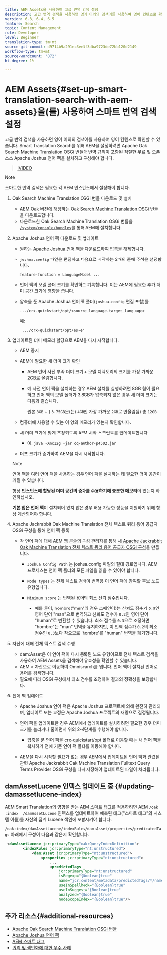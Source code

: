 ```yaml
---
title: AEM Assets을 사용하여 고급 번역 검색 설정
description: 고급 번역 검색을 사용하면 영어 이외의 검색어를 사용하여 영어 컨텐츠로 확인할 수 있습니다. Smart Translation Search를 위해 AEM을 설정하려면 Apache Oak Search Machine Translation OSGi 번들과 번역 규칙이 포함된 적절한 무료 및 오픈 소스 Apache Joshua 언어 팩을 설치하고 구성해야 합니다.
version: 6.3, 6.4, 6.5
feature: Search
topic: Content Management
role: Developer
level: Beginner
translation-type: tm+mt
source-git-commit: d9714b9a291ec3ee5f3dba9723de72bb120d2149
workflow-type: tm+mt
source-wordcount: '872'
ht-degree: 1%

---
```



# AEM Assets{#set-up-smart-translation-search-with-aem-assets}을(를) 사용하여 스마트 번역 검색 설정

고급 번역 검색을 사용하면 영어 이외의 검색어를 사용하여 영어 컨텐츠로 확인할 수 있습니다. Smart Translation Search를 위해 AEM을 설정하려면 Apache Oak Search Machine Translation OSGi 번들과 번역 규칙이 포함된 적절한 무료 및 오픈 소스 Apache Joshua 언어 팩을 설치하고 구성해야 합니다.

>[!VIDEO](https://video.tv.adobe.com/v/21291/?quality=9&learn=on)

>[!NOTE]
>
>스마트한 번역 검색은 필요한 각 AEM 인스턴스에서 설정해야 합니다.

1. Oak Search Machine Translation OSGi 번들 다운로드 및 설치
   * [AEM Oak 버전에 해당하는 Oak Search Machine Translation OSGi ](https://search.maven.org/#search%7Cgav%7C1%7Cg%3A%22org.apache.jackrabbit%22%20AND%20a%3A%22oak-search-mt%22) 번들을 다운로드합니다.
   * 다운로드한 Oak Search Machine Translation OSGi 번들을 [ `/system/console/bundles`](http://localhost:4502/system/console/bundles)를 통해 AEM에 설치합니다.

2. Apache Joshua 언어 팩 다운로드 및 업데이트
   * 원하는 [Apache Joshua 언어 팩](https://cwiki.apache.org/confluence/display/JOSHUA/Language+Packs)을 다운로드하여 압축을 해제합니다.
   * `joshua.config` 파일을 편집하고 다음으로 시작하는 2개의 줄에 주석을 설정합니다.

      ```
      feature-function = LanguageModel ...
      ```

   * 언어 팩의 모델 폴더 크기를 확인하고 기록합니다. 이는 AEM에 필요한 추가 더미 공간 크기에 영향을 줍니다.
   * 압축을 푼 Apache Joshua 언어 팩 폴더(`joshua.config` 편집 포함)를

      ```
      .../crx-quickstart/opt/<source_language-target_language>
      ```

      예:

      ```
       .../crx-quickstart/opt/es-en
      ```

3. 업데이트된 더미 메모리 할당으로 AEM을 다시 시작합니다.
   * AEM 중지
   * AEM에 필요한 새 더미 크기 확인

      * AEM 언어 사전 부족 더미 크기 + 모델 디렉토리의 크기를 가장 가까운 2GB로 올림합니다.
      * 예:사전 언어 팩을 설치하는 경우 AEM 설치를 실행하려면 8GB 힙이 필요하고 언어 팩의 모델 폴더가 3.8GB가 압축되지 않은 경우 새 더미 크기는 다음과 같습니다.

         원본 `8GB` + ( `3.75GB`은(는) `4GB`인 가장 가까운 `2GB`로 반올림됨) 총 `12GB`
   * 컴퓨터에 사용할 수 있는 이 양의 메모리가 있는지 확인합니다.
   * 새 더미 크기에 맞게 조정되도록 AEM 시작 스크립트를 업데이트합니다.

      * 예. `java -Xmx12g -jar cq-author-p4502.jar`
   * 더프 크기가 증가하여 AEM을 다시 시작합니다.

   >[!NOTE]
   >
   >언어 팩을 여러 언어 팩을 사용하는 경우 언어 팩을 설치하는 데 필요한 더미 공간이 커질 수 있습니다.
   >
   >
   >항상 **인스턴스에 할당된 더미 공간의 증가를 수용하기에 충분한 메모리**&#x200B;이 있는지 확인하십시오.
   >
   >
   >**기본 힙은 언어 팩**&#x200B;이 설치되어 있지 않은 경우 허용 가능한 성능을 지원하기 위해 항상 계산되어야 합니다.

4. Apache Jackrabbit Oak Machine Translation 전체 텍스트 쿼리 용어 공급자 OSGi 구성을 통해 언어 팩 등록

   * 각 언어 팩에 대해 AEM 웹 콘솔의 구성 관리자를 통해 [새 Apache Jackrabbit Oak Machine Translation 전체 텍스트 쿼리 용어 공급자 OSGi 구성](http://localhost:4502/system/console/configMgr/org.apache.jackrabbit.oak.plugins.index.mt.MTFulltextQueryTermsProviderFactory)을 만듭니다.

      * `Joshua Config Path` 는 joshua.config 파일의 절대 경로입니다. AEM 프로세스는 언어 팩 폴더의 모든 파일을 읽을 수 있어야 합니다.
      * `Node types` 는 전체 텍스트 검색이 번역용 이 언어 팩에 참여할 후보 노드 유형입니다.
      * `Minimum score` 는 번역된 용어의 최소 신뢰 점수입니다.

         * 예를 들어, hombre(&quot;man&quot;의 경우 스페인어)는 신뢰도 점수가 `0.9`인 영어 단어 &quot;man&quot;으로 번역하고 신뢰도 점수가 `0.2`인 영어 단어 &quot;human&quot;로 변환할 수 있습니다. 최소 점수를 `0.3`으로 조정하면 &quot;hombre&quot;는 &quot;man&quot; 번역을 유지하지만, 이 번역 점수가 `0.2`의 최소 점수인 `0.3`보다 작으므로 &#39;hombre&#39;를 &quot;human&quot; 번역을 폐기합니다.

5. 자산에 대해 전체 텍스트 검색 수행
   * dam:Asset은 이 언어 팩이 다시 등록된 노드 유형이므로 전체 텍스트 검색을 사용하여 AEM Assets을 검색해야 유효성을 확인할 수 있습니다.
   * AEM > 자산으로 이동하여 Omnisearch를 엽니다. 언어 팩이 설치된 언어로 용어를 검색합니다.
   * 필요에 따라 OSGi 구성에서 최소 점수를 조정하여 결과의 정확성을 보장합니다.

6. 언어 팩 업데이트
   * Apache Joshua 언어 팩은 Apache Joshua 프로젝트에 의해 완전히 관리되며, 업데이트 또는 교정은 Apache Joshua 프로젝트의 재량으로 결정됩니다.
   * 언어 팩을 업데이트한 경우 AEM에서 업데이트를 설치하려면 필요한 경우 더미 크기를 늘리거나 줄이면서 위의 2-4단계를 수행해야 합니다.

      * 압축을 푼 언어 팩을 crx-quickstart/opt 폴더로 이동할 때는 새 언어 팩을 복사하기 전에 기존 언어 팩 폴더를 이동해야 합니다.
   * AEM을 다시 시작할 필요가 없는 경우 AEM에서 업데이트된 언어 팩과 관련된 관련 Apache Jackrabbit Oak Machine Translation Fulltext Query Terms Provider OSGi 구성을 다시 저장해야 업데이트된 파일이 처리됩니다.


## damAssetLucene 인덱스 업데이트 중 {#updating-damassetlucene-index}

AEM Smart Translation의 영향을 받는 [AEM 스마트 태그](https://helpx.adobe.com/experience-manager/6-3/assets/using/touch-ui-smart-tags.html)를 적용하려면 AEM `/oak   :index  /damAssetLucene` 인덱스를 업데이트하여 예측된 태그(&quot;스마트 태그&quot;의 시스템 이름)를 자산의 집계 Lucene 색인에 포함시켜야 합니다.

`/oak:index/damAssetLucene/indexRules/dam:Asset/properties/predicatedTags` 아래에서 구성이 다음과 같은지 확인합니다.

```xml
 <damAssetLucene jcr:primaryType="oak:QueryIndexDefinition">
        <indexRules jcr:primaryType="nt:unstructured">
            <dam:Asset jcr:primaryType="nt:unstructured">
                <properties jcr:primaryType="nt:unstructured">
                    ...
                    <predictedTags
                        jcr:primaryType="nt:unstructured"
                        isRegexp="{Boolean}true"
                        name="jcr:content/metadata/predictedTags/*/name"
                        useInSpellheck="{Boolean}true"
                        useInSuggest="{Boolean}true"
                        analyzed="{Boolean}true"
                        nodeScopeIndex="{Boolean}true"/>
```

## 추가 리소스{#additional-resources}

* [Apache Oak Search Machine Translation OSGi 번들](https://search.maven.org/#search%7Cgav%7C1%7Cg%3A%22org.apache.jackrabbit%22%20AND%20a%3A%22oak-search-mt%22)
* [Apache Joshua 언어 팩](https://cwiki.apache.org/confluence/display/JOSHUA/Language+Packs)
* [AEM 스마트 태그](https://helpx.adobe.com/experience-manager/6-3/assets/using/touch-ui-smart-tags.html)
* [쿼리 및 색인화에 대한 우수 사례](https://helpx.adobe.com/experience-manager/6-5/sites/deploying/using/best-practices-for-queries-and-indexing.html)